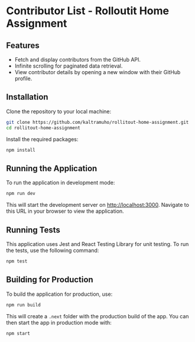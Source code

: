 # Contributor List - Rolloutit Home Assignment

## Features

- Fetch and display contributors from the GitHub API.
- Infinite scrolling for paginated data retrieval.
- View contributor details by opening a new window with their GitHub profile.

## Installation

Clone the repository to your local machine:

```bash
git clone https://github.com/kaltramuho/rollitout-home-assignment.git
cd rollitout-home-assignment
```

Install the required packages:

```bash
npm install
```

## Running the Application

To run the application in development mode:

```bash
npm run dev
```

This will start the development server on [http://localhost:3000](http://localhost:3000). Navigate to this URL in your browser to view the application.

## Running Tests

This application uses Jest and React Testing Library for unit testing. To run the tests, use the following command:

```bash
npm test
```

## Building for Production

To build the application for production, use:

```bash
npm run build
```

This will create a `.next` folder with the production build of the app. You can then start the app in production mode with:

```bash
npm start
```
